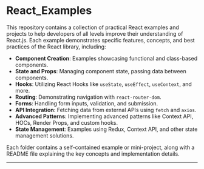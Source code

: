 # React_Examples

This repository contains a collection of practical React examples and projects to help developers of all levels improve their understanding of React.js. Each example demonstrates specific features, concepts, and best practices of the React library, including:

- **Component Creation**: Examples showcasing functional and class-based components.
- **State and Props**: Managing component state, passing data between components.
- **Hooks**: Utilizing React Hooks like `useState`, `useEffect`, `useContext`, and more.
- **Routing**: Demonstrating navigation with `react-router-dom`.
- **Forms**: Handling form inputs, validation, and submission.
- **API Integration**: Fetching data from external APIs using `fetch` and `axios`.
- **Advanced Patterns**: Implementing advanced patterns like Context API, HOCs, Render Props, and custom hooks.
- **State Management**: Examples using Redux, Context API, and other state management solutions.

Each folder contains a self-contained example or mini-project, along with a README file explaining the key concepts and implementation details.

---


